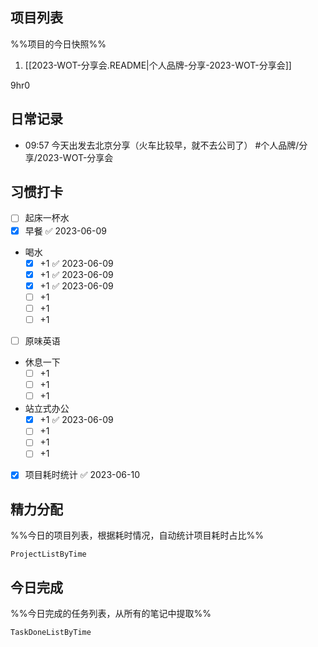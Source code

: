 ## 项目列表
%%项目的今日快照%%
1. [[2023-WOT-分享会.README|个人品牌-分享-2023-WOT-分享会]]

9hr0

## 日常记录
- 09:57 今天出发去北京分享（火车比较早，就不去公司了） #个人品牌/分享/2023-WOT-分享会 

## 习惯打卡
- [ ] 起床一杯水
- [x] 早餐 ✅ 2023-06-09
- 喝水
	- [x] +1 ✅ 2023-06-09
	- [x] +1 ✅ 2023-06-09
	- [x] +1 ✅ 2023-06-09
	- [ ] +1
	- [ ] +1
	- [ ] +1
- [ ] 原味英语
- 休息一下
	- [ ] +1
	- [ ] +1
	- [ ] +1
- 站立式办公
	- [x] +1 ✅ 2023-06-09
	- [ ] +1
	- [ ] +1
	- [ ] +1
- [x] 项目耗时统计 ✅ 2023-06-10

## 精力分配
%%今日的项目列表，根据耗时情况，自动统计项目耗时占比%%
```PeriodicPARA
ProjectListByTime
```

## 今日完成
%%今日完成的任务列表，从所有的笔记中提取%%
```PeriodicPARA
TaskDoneListByTime
```
